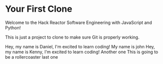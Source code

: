 # Your First Clone

Welcome to the Hack Reactor Software Engineering with JavaScript and Python!

This is just a project to clone to make sure Git is properly working.

Hey, my name is Daniel, I'm excited to learn coding!
My name is john
Hey, my name is Kenny, I'm excited to learn coding!
Another one
This is going to be a rollercoaster
last one
